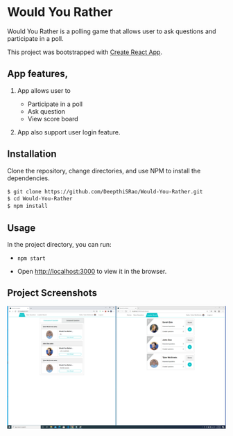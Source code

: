 # Would You Rather

Would You Rather is a polling game that allows user to ask questions and participate in a poll.

This project was bootstrapped with [Create React App](https://github.com/facebook/create-react-app).

## App features,

1. App allows user to

   - Participate in a poll
   - Ask question
   - View score board

2. App also support user login feature.

## Installation

Clone the repository, change directories, and use NPM to install the dependencies.

```bash
$ git clone https://github.com/DeepthiSRao/Would-You-Rather.git
$ cd Would-You-Rather
$ npm install
```

## Usage

In the project directory, you can run:

- `npm start`

- Open [http://localhost:3000](http://localhost:3000) to view it in the browser.

## Project Screenshots

![Markdown Logo](src/image/HomePage.png)
